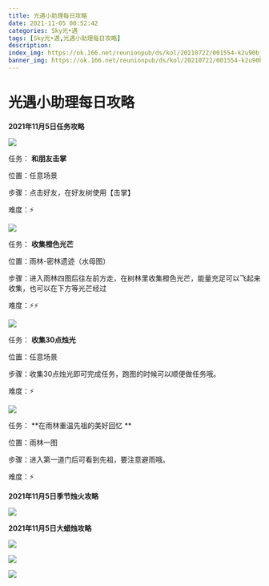 ```yaml
---
title: 光遇小助理每日攻略
date: 2021-11-05 00:52:42
categories: Sky光•遇
tags: [Sky光•遇,光遇小助理每日攻略]
description: 
index_img: https://ok.166.net/reunionpub/ds/kol/20210722/001554-k2u90bj7ay.png?imageView&thumbnail=600x0&type=jpg
banner_img: https://ok.166.net/reunionpub/ds/kol/20210722/001554-k2u90bj7ay.png?imageView&thumbnail=600x0&type=jpg
---
```

# 光遇小助理每日攻略
  

**2021年11月5日任务攻略**

![](https://ok.166.net/reunionpub/ds/kol/20211105/001002-10lsgysrfa.png)

任务： **和朋友击掌**

位置：任意场景

步骤：点击好友，在好友树使用【击掌】

难度：⚡

![](https://ok.166.net/reunionpub/ds/kol/20211105/001137-s1foj8ce4i.png)

任务： **收集橙色光芒**

位置：雨林-密林遗迹（水母图）

步骤：进入雨林四图后往左前方走，在树林里收集橙色光芒，能量充足可以飞起来收集，也可以在下方等光芒经过

难度：⚡⚡

![](https://ok.166.net/reunionpub/ds/kol/20211105/001059-zms2yorahn.png)

任务： **收集30点烛光**

位置：任意场景

步骤：收集30点烛光即可完成任务，跑图的时候可以顺便做任务哦。

难度：⚡

![](https://ok.166.net/reunionpub/ds/kol/20211105/001622-ueh9ol4dic.png)

任务： **在雨林重温先祖的美好回忆  **

位置：雨林一图

步骤：进入第一道门后可看到先祖，要注意避雨哦。

难度：⚡

 **2021年11月5日季节烛火攻略**

![](https://ok.166.net/reunionpub/ds/kol/20211105/001338-73hjvtfqop.png)

  

 **2021年11月5日大蜡烛攻略**

![](https://ok.166.net/reunionpub/ds/kol/20211105/002009-darj14kwbg.png)

![](https://ok.166.net/reunionpub/ds/kol/20211105/001316-hslbyp7tad.png)

![](https://ok.166.net/reunionpub/ds/kol/20211105/002100-qdh1za2so4.png)

  

